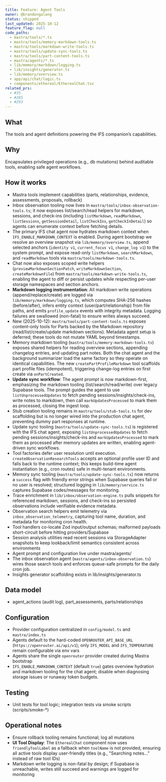 ```yaml
---
title: Feature: Agent Tools
owner: @brandongalang
status: shipped
last_updated: 2025-10-12
feature_flag: null
code_paths:
  - mastra/tools/*.ts
  - mastra/tools/memory-markdown-tools.ts
  - mastra/tools/markdown-write-tools.ts
  - mastra/tools/update-sync-tools.ts
  - mastra/tools/part-content-tools.ts
  - mastra/agents/*.ts
  - lib/memory/markdown/logging.ts
  - lib/insights/generator.ts
  - lib/memory/overview.ts
  - app/api/chat/logic.ts
  - components/ethereal/EtherealChat.tsx
related_prs:
  - #35
  - #285
  - #293
---
```


## What
The tools and agent definitions powering the IFS companion’s capabilities.

## Why
Encapsulates privileged operations (e.g., db mutations) behind auditable tools, enabling safe agent workflows.

## How it works
- Mastra tools implement capabilities (parts, relationships, evidence, assessments, proposals, rollback)
- Inbox observation tooling now lives in `mastra/tools/inbox-observation-tools.ts`; it now exposes list/search/read helpers for markdown, sessions, and check-ins (including `listMarkdown`, `readMarkdown`, `listSessions`, `getSessionDetail`, `listCheckIns`, `getCheckInDetail`) so agents can enumerate context before fetching details.
- The primary IFS chat agent now hydrates markdown context when `IFS_ENABLE_MARKDOWN_CONTEXT` is enabled. During agent bootstrap we resolve an overview snapshot via `lib/memory/overview.ts`, append selected anchors (`identity v1`, `current_focus v1`, `change_log v1`) to the system prompt, and expose read-only `listMarkdown`, `searchMarkdown`, and `readMarkdown` tools via `mastra/tools/markdown-tools.ts`.
- Chat now also exposes scoped write helpers (`previewMarkdownSectionPatch`, `writeMarkdownSection`, `createMarkdownFile`) from `mastra/tools/markdown-write-tools.ts`, enabling the agent to diff or persist updates while respecting per-user storage namespaces and section anchors.
- **Markdown logging instrumentation**: All markdown write operations (append/replace/create) are logged via `lib/memory/markdown/logging.ts`, which computes SHA-256 hashes (before/after), infers entity context (user/part/relationship) from file paths, and emits `profile_update` events with integrity metadata. Logging failures are swallowed (non-fatal) to ensure writes always succeed.
- New (2025-10-12): `mastra/tools/part-content-tools.ts` exposes content-only tools for Parts backed by the Markdown repository (read/list/create/update markdown sections). Metadata agent setup is deferred; these tools do not mutate YAML beyond timestamps.
- Memory markdown tooling (`mastra/tools/memory-markdown-tools.ts`) exposes shared helpers for reading overview sections, appending changelog entries, and updating part notes. Both the chat agent and the background summarizer load the same factory so they operate on identical capabilities. The new `createPartProfileMarkdown` tool scaffolds part profile files (idempotent), triggering change-log entries on first create via `onPartCreated`.
- **Update sync workflow**: The agent prompt is now markdown-first, emphasizing the markdown tooling (list/search/read/write) over legacy Supabase tools. The prompt guides the agent to use `listUnprocessedUpdates` to fetch pending sessions/insights/check-ins, write notes to markdown, then call `markUpdatesProcessed` to mark them as processed, closing the ingest loop.
- Stub creation tooling remains in `mastra/tools/stub-tools.ts` for dev scaffolding but is no longer wired into the production chat agent, preventing dummy part responses at runtime.
- Update sync tooling (`mastra/tools/update-sync-tools.ts`) is registered with the IFS chat agent, exposing `listUnprocessedUpdates` to fetch pending sessions/insights/check-ins and `markUpdatesProcessed` to mark them as processed after memory updates are written, enabling agent-driven sync workflows.
- Tool factories defer user resolution until execution. `createObservationResearchTools` accepts an optional profile user ID and falls back to the runtime context; this keeps build-time agent instantiation (e.g., cron routes) safe in multi-tenant environments.
- Memory sync tooling (`mastra/tools/update-sync-tools.ts`) now returns a `success` flag with friendly error strings when Supabase queries fail or no user is resolved; structured logging in `lib/memory/service.ts` captures Supabase codes/messages for monitoring.
- Trace enrichment in `lib/inbox/observation-engine.ts` pulls snippets for referenced markdown, sessions, and check-ins so persisted observations include verifiable evidence metadata.
- Observation search helpers emit telemetry via `inbox_observation_telemetry`, capturing tool name, duration, and metadata for monitoring cron health.
- Tool handlers co-locate Zod input/output schemas; malformed payloads short-circuit before hitting providers/Supabase
- Session analysis utilities read recent sessions via StorageAdapter snapshots to keep lookback/limit semantics consistent across environments
- Agent prompt and configuration live under mastra/agents/
- The inbox observation agent (`mastra/agents/inbox-observation.ts`) wires those search tools and enforces queue-safe prompts for the daily cron job.
- Insights generator scaffolding exists in lib/insights/generator.ts

## Data model
- agent_actions (audit log), part_assessments, parts/relationships

## Configuration
- Provider configuration centralized in `config/model.ts` and `mastra/index.ts`
- Agents default to the hard-coded `OPENROUTER_API_BASE_URL` (`https://openrouter.ai/api/v1`); only `IFS_MODEL` and `IFS_TEMPERATURE` remain configurable via env vars
- Agents share the single `openrouter` provider created during Mastra bootstrap
- `IFS_ENABLE_MARKDOWN_CONTEXT` (default `true`) gates overview hydration and markdown tooling for the chat agent; disable when diagnosing storage issues or runaway token budgets.

## Testing
- Unit tests for tool logic; integration tests via smoke scripts (scripts/smoke-*)

## Operational notes
- Ensure rollback tooling remains functional; log all mutations
- **UI Tool Display**: The `EtherealChat` component now uses `friendlyToolLabel` as a fallback when `toolName` is not provided, ensuring all active tools display user-friendly titles (e.g., "Searching notes…" instead of raw tool IDs)
- Markdown write logging is non-fatal by design; if Supabase is unreachable, writes still succeed and warnings are logged for monitoring
